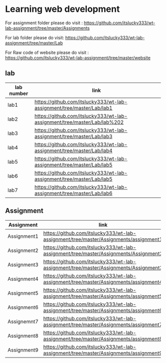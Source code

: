 
# Learning web development 
For assignment folder please do visit : https://github.com/itslucky333/wt-lab-assignment/tree/master/Assignments

For lab folder please do visit: https://github.com/itslucky333/wt-lab-assignment/tree/master/Lab

For Raw code of website please do visit : https://github.com/itslucky333/wt-lab-assignment/tree/master/website


## lab 

|      lab number      | link                                                            |
| ----------------- | ------------------------------------------------------------------ |
| lab1 | https://github.com/itslucky333/wt-lab-assignment/tree/master/Lab/lab1 |
| lab2 | https://github.com/itslucky333/wt-lab-assignment/tree/master/Lab/lab%202 |
| lab3 | https://github.com/itslucky333/wt-lab-assignment/tree/master/Lab/lab3 |
| lab4 | https://github.com/itslucky333/wt-lab-assignment/tree/master/Lab/lab4 |
| lab5 | https://github.com/itslucky333/wt-lab-assignment/tree/master/Lab/lab5 |
| lab6 | https://github.com/itslucky333/wt-lab-assignment/tree/master/Lab/lab5 |
| lab7 | https://github.com/itslucky333/wt-lab-assignment/tree/master/Lab/lab6 |


## Assignment

|      Assignment     | link                                                            |
| ----------------- | ------------------------------------------------------------------ |
| Assignment1 | https://github.com/itslucky333/wt-lab-assignment/tree/master/Assignments/assignment1 |
| Assignment2 | https://github.com/itslucky333/wt-lab-assignment/tree/master/Assignments/Assignment2 |
| Assignment3 | https://github.com/itslucky333/wt-lab-assignment/tree/master/Assignments/Assignment3 |
| Assignment4 | https://github.com/itslucky333/wt-lab-assignment/tree/master/Assignments/assignment4 |
|Assignment5  | https://github.com/itslucky333/wt-lab-assignment/tree/master/Assignments/assignment5 |
| Assignment6 | https://github.com/itslucky333/wt-lab-assignment/tree/master/Assignments/assignment6 |
| Assignemnt7 |https://github.com/itslucky333/wt-lab-assignment/tree/master/Assignments/assignment7 |
| Assignment8 | https://github.com/itslucky333/wt-lab-assignment/tree/master/Assignments/assignment8 |
| Assignment9 | https://github.com/itslucky333/wt-lab-assignment/tree/master/Assignments/assignment9 |



